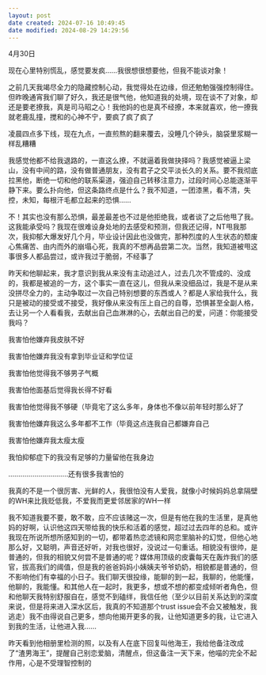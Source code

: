 ```yaml
---
layout: post
date created: 2024-07-16 10:49:45
date modified: 2024-08-29 14:29:56
---
```


4月30日

现在心里特别慌乱，感觉要发疯……我很想很想要他，但我不能谈对象！

之前几天我竭尽全力的隐藏控制心动，我觉得处在边缘，但还勉勉强强控制得住。但昨晚通宵我们聊了好久，我还是很气他，他知道我的处境，现在谈不了对象，却还是要老撩我，真是司马昭之心！我他妈的也是真不经撩，本来就喜欢，他一撩我就老鹿乱撞，搅和的心神不宁，要疯了疯了疯了

凌晨四点多下线，现在九点，一直煎熬的翻来覆去，没睡几个钟头，脑袋里浆糊一样乱糟糟

我感觉他都不给我退路的，一直这么撩，不就逼着我做抉择吗？我感觉被逼上梁山，没有中间的路，没有做普通朋友，没有君子之交平淡长久的关系。要不我彻底拉黑他，断绝一切和他的联系渠道，强迫自己转移注意力，过段时间心总能逐渐平静下来。要么扑向他，但这条路终点是什么？我不知道，一团漆黑，看不清，失控，未知，每根汗毛都立起来的恐惧……

不！其实也没有那么恐惧，最差最差也不过是他拒绝我，或者谈了之后他甩了我。这我能承受吗？我现在很难设身处地的去感受和预测，但我还记得，NT甩我那次，我抑郁大爆发好几个月，毕业设计因此也没做完，那种烈度的人生状态的颓废心焦痛苦、由内而外的崩塌心死，我真的不想再品尝第二次。当然，我知道被甩这事很多人都品尝过，或许我过于脆弱，不经事了

昨天和他聊起来，我才意识到我从来没有主动追过人，过去几次不管成的、没成的，我都是被追的一方，这个事实一直在这儿，但我从来没细品过，我是不是从来没拼尽全力的，主动争取过一次自己特别想要的东西或人？都是人家给我什么，我只是被动的接受或不接受，我好像从来没有压上自己的自尊，恐惧甚至全副人格，去让另一个人看看我，去献出自己血淋淋的心，去献出自己的爱，问道：你能接受我吗？

我害怕他嫌弃我皮肤不好

我害怕他嫌弃我没有拿到毕业证和学位证

我害怕他觉得我不够男子气概

我害怕他面基后觉得我长得不好看

我害怕他觉得我不够硬（毕竟宅了这么多年，身体也不像以前年轻时那么好了

我害怕他嫌弃我这么多年都不工作（毕竟这点连我自己都嫌弃自己

我害怕他嫌弃我太瘦太瘦

我怕抑郁症下的我没有足够的力量留他在我身边

…………………………还有很多我害怕的

我真的不是一个很厉害、光鲜的人，我很怕没有人爱我，就像小时候妈妈总拿隔壁的WH来比我贬低我，不爱我而更爱邻居家的WH一样

我不知道我要不要，敢不敢，应不应该赌这一次，但是有他在我的生活里，是真他妈的好啊，认识他这四天带给我的快乐和活着的感觉，超过过去四年的总和。或许我现在所说所想所感知到的一切，都带着热恋滤镜和网恋里脑补的幻觉，但他心地那么好，又聪明，声音还好听，对我也很好，没说过一句重话。相貌没有很帅，是普通的，但我的相貌又何尝不是普通的呢？媒体用顶级的皮囊每天在轰炸我们的感官，拔高我们的阈值，但是我的爸爸妈妈小姨姨夫爷爷奶奶，相貌都是普通的，但不影响他们有幸福的小日子。我们聊天很投缘，能聊的到一起，我聊的，他能懂，他聊的，我能懂。和其他人在一起时，我更多，想或不想的都变成倾听者角色，但和他聊天我特别舒服自在，感觉不到磕绊，我信任他（至少以目前关系达到的深度来说，但是将来进入深水区后，我真的不知道那个trust issue会不会又被触发，我逃走）我不由得说自己更多，想向他揭开更多的我，让他知道更多的我，让它进入到我的生活，让他进入我……

昨天看到他相册里检测的照，以及有人在底下回复叫他海王，我给他备注改成了“渣男海王”，提醒自己别恋爱脑，清醒点，但这备注一天下来，他喵的完全不起作用，心是不受理智控制的

